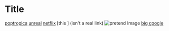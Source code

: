 # Title

[poptropica](https://www.poptropica.com)
[unreal](not-even-real.html)
[netflix](https://www.netflix.com)
[this ] (isn't a real link)
![pretend Image](image.PNG)
[big google](https://www.google.com/search?q=do+any+links+have+a+()+in+it&rlz=1C1UEAD_enUS960US960&oq=do+any+links+have+a+()+in+it&aqs=chrome..69i57j33i22i29i30l4.5022j0j9&sourceid=chrome&ie=UTF-8)